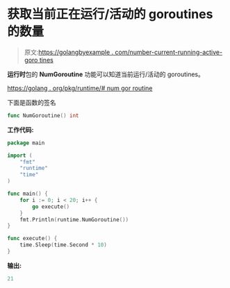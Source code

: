 # 获取当前正在运行/活动的 goroutines 的数量

> 原文:[https://golangbyexample . com/number-current-running-active-goro tines](https://golangbyexample.com/number-currently-running-active-goroutines)

**运行时**包的 **NumGoroutine** 功能可以知道当前运行/活动的 goroutines。

[https://golang . org/pkg/runtime/# num gor routine](https://golang.org/pkg/runtime/#NumGoroutine)

下面是函数的签名

```go
func NumGoroutine() int
```

**工作代码:**

```go
package main

import (
    "fmt"
    "runtime"
    "time"
)

func main() {
    for i := 0; i < 20; i++ {
        go execute()
    }
    fmt.Println(runtime.NumGoroutine())
}

func execute() {
    time.Sleep(time.Second * 10)
}
```

**输出:**

```go
21
```